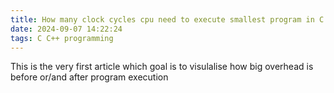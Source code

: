 ```yaml
---
title: How many clock cycles cpu need to execute smallest program in C
date: 2024-09-07 14:22:24
tags: C C++ programming
---
```

This is the very first article which goal is to visulalise how big overhead is before or/and after program execution    